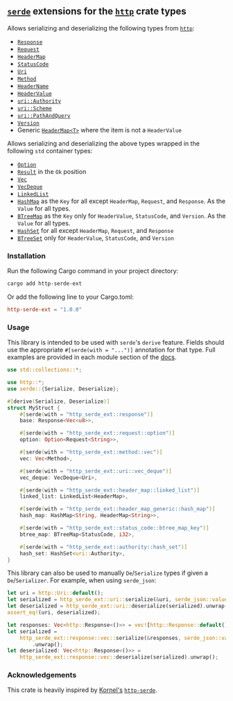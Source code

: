 ## [`serde`](https://github.com/serde-rs/serde) extensions for the [`http`](https://github.com/hyperium/http) crate types

Allows serializing and deserializing the following types from [`http`](https://github.com/hyperium/http):

- [`Response`](https://docs.rs/http-serde-ext/1.0.0/http_serde_ext/response)
- [`Request`](https://docs.rs/http-serde-ext/1.0.0/http_serde_ext/request)
- [`HeaderMap`](https://docs.rs/http-serde-ext/1.0.0/http_serde_ext/header_map)
- [`StatusCode`](https://docs.rs/http-serde-ext/1.0.0/http_serde_ext/status_code)
- [`Uri`](https://docs.rs/http-serde-ext/1.0.0/http_serde_ext/uri)
- [`Method`](https://docs.rs/http-serde-ext/1.0.0/http_serde_ext/method)
- [`HeaderName`](https://docs.rs/http-serde-ext/1.0.0/http_serde_ext/header_name)
- [`HeaderValue`](https://docs.rs/http-serde-ext/1.0.0/http_serde_ext/header_value)
- [`uri::Authority`](https://docs.rs/http-serde-ext/1.0.0/http_serde_ext/authority)
- [`uri::Scheme`](https://docs.rs/http-serde-ext/1.0.0/http_serde_ext/scheme)
- [`uri::PathAndQuery`](https://docs.rs/http-serde-ext/1.0.0/http_serde_ext/path_and_query)
- [`Version`](https://docs.rs/http-serde-ext/1.0.0/http_serde_ext/version)
- Generic [`HeaderMap<T>`](https://docs.rs/http-serde-ext/1.0.0/http_serde_ext/header_map_generic) where the item is not a `HeaderValue`

Allows serializing and deserializing the above types wrapped in the following `std` container types:

- [`Option`](https://doc.rust-lang.org/std/option/enum.Option.html)
- [`Result`](https://doc.rust-lang.org/std/result/enum.Result.html) in the `Ok` position
- [`Vec`](https://doc.rust-lang.org/std/vec/struct.Vec.html)
- [`VecDeque`](https://doc.rust-lang.org/std/collections/struct.VecDeque.html)
- [`LinkedList`](https://doc.rust-lang.org/std/collections/struct.LinkedList.html)
- [`HashMap`](https://doc.rust-lang.org/std/collections/hash_map/struct.HashMap.html) as the `Key` for all except `HeaderMap`, `Request`, and `Response`. As the `Value` for all types.
- [`BTreeMap`](https://doc.rust-lang.org/std/collections/struct.BTreeMap.html) as the `Key` only for `HeaderValue`, `StatusCode`, and `Version`. As the `Value` for all types.
- [`HashSet`](https://doc.rust-lang.org/std/collections/struct.HashSet.html) for all except `HeaderMap`, `Request`, and `Response`
- [`BTreeSet`](https://doc.rust-lang.org/std/collections/struct.BTreeSet.html) only for `HeaderValue`, `StatusCode`, and `Version`

### Installation

Run the following Cargo command in your project directory:

```bash
cargo add http-serde-ext
```

Or add the following line to your Cargo.toml:

```toml
http-serde-ext = "1.0.0"
```

### Usage

This library is intended to be used with `serde`'s `derive` feature.
Fields should use the appropriate `#[serde(with = "...")]` annotation for that
type. Full examples are provided in each module section of the [docs](https://docs.rs/http-serde-ext/1.0.0/http_serde_ext).

```rust
use std::collections::*;

use http::*;
use serde::{Serialize, Deserialize};

#[derive(Serialize, Deserialize)]
struct MyStruct {
    #[serde(with = "http_serde_ext::response")]
    base: Response<Vec<u8>>,

    #[serde(with = "http_serde_ext::request::option")]
    option: Option<Request<String>>,

    #[serde(with = "http_serde_ext::method::vec")]
    vec: Vec<Method>,

    #[serde(with = "http_serde_ext::uri::vec_deque")]
    vec_deque: VecDeque<Uri>,

    #[serde(with = "http_serde_ext::header_map::linked_list")]
    linked_list: LinkedList<HeaderMap>,

    #[serde(with = "http_serde_ext::header_map_generic::hash_map")]
    hash_map: HashMap<String, HeaderMap<String>>,

    #[serde(with = "http_serde_ext::status_code::btree_map_key")]
    btree_map: BTreeMap<StatusCode, i32>,

    #[serde(with = "http_serde_ext::authority::hash_set")]
    hash_set: HashSet<uri::Authority>,
}
```

This library can also be used to manually `De`/`Serialize` types if given a
`De`/`Serializer`. For example, when using `serde_json`:

```rust
let uri = http::Uri::default();
let serialized = http_serde_ext::uri::serialize(&uri, serde_json::value::Serializer).unwrap();
let deserialized = http_serde_ext::uri::deserialize(serialized).unwrap();
assert_eq!(uri, deserialized);

let responses: Vec<http::Response<()>> = vec![http::Response::default()];
let serialized =
    http_serde_ext::response::vec::serialize(&responses, serde_json::value::Serializer)
        .unwrap();
let deserialized: Vec<http::Response<()>> =
    http_serde_ext::response::vec::deserialize(serialized).unwrap();
```

### Acknowledgements

This crate is heavily inspired by [Kornel's](https://github.com/kornelski) [`http-serde`](https://crates.io/crates/http-serde).
